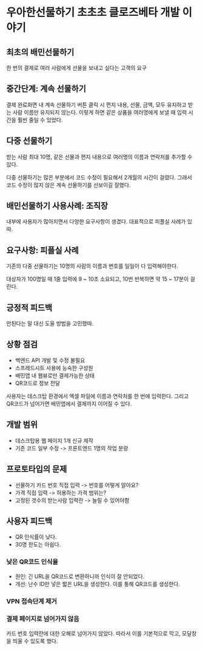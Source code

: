 # 우아한선물하기 초초초 클로즈베타 개발 이야기

## 최초의 배민선물하기

한 번의 결제로 여러 사람에게 선물을 보내고 싶다는 고객의 요구

## 중간단계: 계속 선물하기

결제 완료화면 내 계속 선물하기 버튼 클릭 시 편지 내용, 선물, 금액, 모두 유지하고 받는 사람 이름만 유지되지 않는다.
이렇게 하면 같은 상품을 여러명에게 보낼 때 입력 시간을 훨씬 줄일 수 있었다.

## 다중 선물하기

받는 사람 최대 10명, 같은 선물과 편지 내용으로 여러명의 이름과 연락처를 추가할 수 있다.

다중 선물하기는 많은 부분에서 코드 수정이 필요해서 2개월의 시간이 걸렸다.
그래서 코드 수정이 많지 않은 계속 선물하기를 선보이길 잘했다.

## 배민선물하기 사용사례: 조직장

내부에 사용자가 많아지면서 다양한 요구사항이 생겼다.
대표적으로 피플실 사례가 있따.

## 요구사항: 피플실 사례

기존의 다중 선물하기는 10명의 사람의 이름과 번호를 일일이 다 입력해야한다.

대상자가 100명일 때 1줄 입력에 9 ~ 10초 소요되고, 10번 반복하면 약 15 ~ 17분이 걸린다.

## 긍정적 피드백

안된다는 말 대신 도울 방법을 고민했따.

## 상황 점검

- 백엔드 API 개발 및 수정 불필요
- 스프레드시트 사용에 능숙한 구성원
- 배민앱 내 웹뷰로만 결제가능한 상태
- QR코드로 정보 전달

사용자는 데스크탑 환경에서 엑셀 파일에 이름과 연락처를 한 번에 입력한다.
그리고 QR코드가 넘어가면 배민앱에서 결제까지 이어질 수 있다.

## 개발 범위

- 데스크탑용 웹 페이지 1개 신규 제작
- 기존 코드 일부 수정
-> 프론트엔드 1명의 작업 분량

## 프로토타입의 문제

- 선물하기 카드 번호 직접 입력 -> 번호를 어떻게 알아요?
- 가격 직접 입력 -> 허용하는 가격 범위는?
- 고정된 갯수의 받는사람 입력란 -> 늘릴 수 있어야함

## 사용자 피드백

- QR 인식률이 낮다.
- 30명 한도는 아쉽다.

### 낮은 QR코드 인식율

- 원인: 긴 URL을 QR코드로 변환하니까 인식이 잘 안되었다.
- 개선: 난수 ID만 넣은 짧은 URL을 생성한다. 이를 통해 QR코드를 생성한다.

### VPN 접속단계 제거

### 결제 페이지로 넘어가지 않음
카드 번호 입력란에 대한 오해로 넘어가지 않았다. 따라서 이를 기본적으로 막고, 모달창을 띄울 수 있도록 했다.
